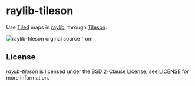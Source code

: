 # raylib-tileson

Use [Tiled](https://www.mapeditor.org) maps in [raylib](https://www.raylib.com/), through [Tileson](https://github.com/SSBMTonberry/tileson).

![raylib-tileson orginal source from](https://github.com/RobLoach/raylib-tileson)


## License

*raylib-tileson* is licensed under the BSD 2-Clause License, see [LICENSE](LICENSE) for more information.
